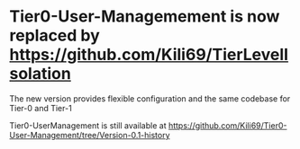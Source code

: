 # Tier0-User-Managemement is now replaced by https://github.com/Kili69/TierLevelIsolation

The new version provides flexible configuration and the same codebase for Tier-0 and Tier-1

Tier0-UserManagement is still available at https://github.com/Kili69/Tier0-User-Management/tree/Version-0.1-history
